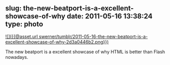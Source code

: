 slug: the-new-beatport-is-a-excellent-showcase-of-why
date: 2011-05-16 13:38:24
type: photo
---

[![]({{@asset.url swerner/tumblr/2011-05-16-the-new-beatport-is-a-excellent-showcase-of-why-2d3a0446b2.png}})](http://beta.beatport.com/)

The new beatport is a excellent showcase of why HTML is better than Flash nowadays.
